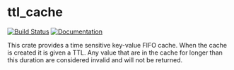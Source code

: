 # ttl_cache

[![Build Status](https://travis-ci.org/stusmall/ttl_cache.svg?branch=master)](https://travis-ci.org/stusmall/ttl_cache)
[![Documentation](https://docs.rs/ttl_cache/badge.svg)](https://docs.rs/ttl_cache)

This crate provides a time sensitive key-value FIFO cache.  When the cache is created it is
given a TTL.  Any value that are in the cache for longer than this duration are considered
invalid and will not be returned.
